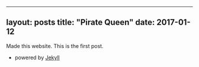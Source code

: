 ----
layout: posts
title: "Pirate Queen"
date: 2017-01-12
---

Made this website. This is the first post. 
- powered by [Jekyll](http://jekyllrb.com)


